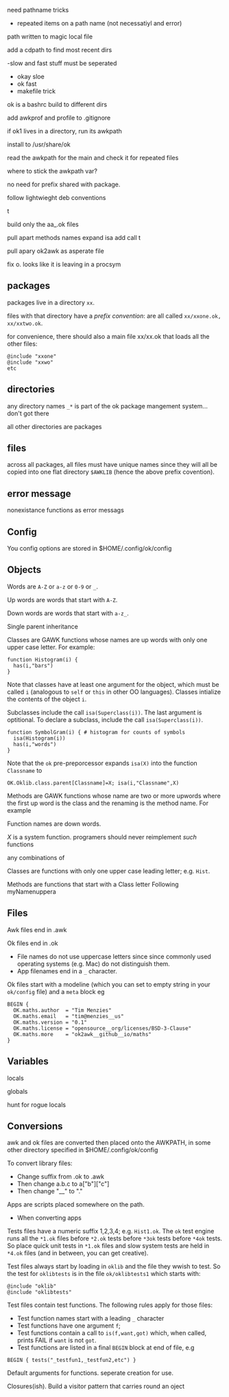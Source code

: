 need pathname tricks
- repeated items on a path name (not necessatiyl and error)

path written to magic local file

add a cdpath to find most recent dirs

-slow and fast stuff must be seperated 
- okay sloe
- ok fast
- makefile trick  

ok is a bashrc 
build to different dirs

add awkprof and profile to .gitignore

if ok1 lives in a directory, run its awkpath

install to /usr/share/ok

read the awkpath for the main and check it for repeated files

where to stick the awkpath var?

no need for prefix shared with package.

follow lightwieght deb conventions

t

build only the aa_.ok files

pull apart methods names
expand isa 
add call t

pull apary ok2awk as asperate file

fix o. looks like it is leaving in a procsym

## packages

packages live in a directory `xx`.

files with that directory  have a _prefix convention_:
are all called `xx/xxone.ok, xx/xxtwo.ok`.

for convenience, there should also a main file xx/xx.ok that loads
all the other files:

```
@include "xxone"
@include "xxwo"
etc
```

## directories

any directory names `_*` is part of the ok package mangement system... don't got there

all other directories are packages

## files

across all packages, all files must have unique names since they will
all be copied into one flat directory `$AWKLIB` (hence the  above prefix 
covention).

## error message

nonexistance functions as error messags

## Config

You config options are stored  in $HOME/.config/ok/config

## Objects

Words are 
`A-Z` or `a-z` or `0-9` or `_`.

Up words are words that start with `A-Z`.

Down words are words that start with `a-z_`.

Single parent inheritance

Classes are GAWK functions whose names are up words with only one upper case letter. For example:

```
function Histogram(i) {
  has(i,"bars")
}

```

Note that classes have at least one argument for the object, which must be called `i` (analogous to `self` or `this` in other OO languages).
Classes intialize the contents of the object `i`.

Subclasses include the call `isa(Superclass(i))`. The last argument is optitional. 
To declare a subclass, include the call `isa(Superclass(i))`.

```
function SymbolGram(i) { # histogram for counts of symbols
  isa(Histogram(i))
  has(i,"words")
}
```

Note that the `ok` pre-preporcessor expands `isa(X)` into the function `Classname` to 

```
OK.Oklib.class.parent[Classname]=X; isa(i,"Classname",X)
```

Methods are GAWK functions whose name are two or more upwords where the first up word is the class and the renaming is the  method name.
For example 

Function names are down words.


_X_ is a system function. programers should never reimplement _such_ functions


any combinations of 

Classes are functions with only one upper case leading letter; e.g. `Hist`.

Methods are functions that start with a Class letter Following myNamenuppera


## Files

Awk files end in .awk

Ok files end in .ok

- File names do not use uppercase letters since since commonly used
  operating systems (e.g. Mac) do not distinguish them.
- App filenames end in a `_` character.

Ok files start with a modeline (which you can set to empty string in your `ok/config` file) and a `meta` block eg

```
BEGIN {
  OK.maths.author  = "Tim Menzies"
  OK.maths.email   = "tim@menzies__us"
  OK.maths.version = "0.1"
  OK.maths.license = "opensource__org/licenses/BSD-3-Clause"
  OK.maths.more    = "ok2awk__github__io/maths"
}
```

## Variables

locals

globals

hunt for rogue locals

## Conversions

awk and ok files are converted then placed onto the AWKPATH, in some other directory specified in $HOME/.config/ok/config

To convert library files:
- Change suffix from .ok to .awk
- Then change a.b.c to a["b"]["c"]
- Then change "__" to "."

Apps are scripts placed somewhere on the path.

- When converting apps

Tests files have a numeric suffix 1,2,3,4; e.g. `Hist1.ok`. 
The `ok` test engine runs all the `*1.ok` files before
`*2.ok` tests before `*3ok` tests before `*4ok` tests.
So place quick unit tests in `*1.ok` files and slow system tests
are held in `*4.ok` files (and in between, you can get creative). 

Test files always start by loading in `oklib` and the file they wwish to test. So the test for `oklibtests`
is in the file `ok/oklibtests1` which starts with:

```
@include "oklib"
@include "oklibtests"
```

Test files contain test functions. The following rules apply for those files:

- Test function names start with a leading `_` character
- Test functions  have one argument `f`;
- Test functions contain a call to `is(f,want,got)` which, when called, prints FAIL if `want` is not `got`.
- Test functions are listed in a final `BEGIN` block at end of file, e.g

```
BEGIN { tests("_testfun1,_testfun2,etc") }
```


Default arguments for functions. seperate creation for use.

Closures(ish). Build a visitor pattern that carries round an oject

